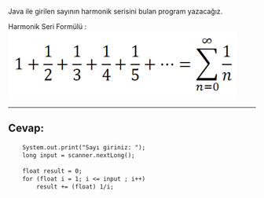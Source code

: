 Java ile girilen sayının harmonik serisini bulan program yazacağız.

Harmonik Seri Formülü :
![harmonic_series.gif](harmonic_series.gif)

---

## Cevap:
        System.out.print("Sayı giriniz: ");
        long input = scanner.nextLong();

        float result = 0;
        for (float i = 1; i <= input ; i++)
            result += (float) 1/i;